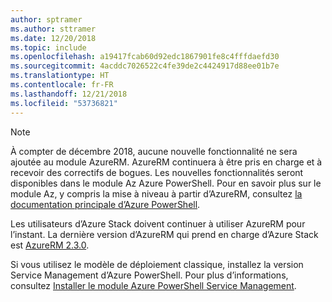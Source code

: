 ```yaml
---
author: sptramer
ms.author: sttramer
ms.date: 12/20/2018
ms.topic: include
ms.openlocfilehash: a19417fcab60d92edc1867901fe8c4fffdaefd30
ms.sourcegitcommit: 4acddc7026522c4fe39de2c4424917d88ee01b7e
ms.translationtype: HT
ms.contentlocale: fr-FR
ms.lasthandoff: 12/21/2018
ms.locfileid: "53736821"
---
```

> [!NOTE]
> 
> À compter de décembre 2018, aucune nouvelle fonctionnalité ne sera ajoutée au module AzureRM. AzureRM continuera à être pris en charge et à recevoir des correctifs de bogues. Les nouvelles fonctionnalités seront disponibles dans le module Az Azure PowerShell. Pour en savoir plus sur le module Az, y compris la mise à niveau à partir d’AzureRM, consultez [la documentation principale d’Azure PowerShell](/powershell/azure).
>
> Les utilisateurs d’Azure Stack doivent continuer à utiliser AzureRM pour l’instant. La dernière version d’AzureRM qui prend en charge d’Azure Stack est [AzureRM 2.3.0](/powershell/azure/azurerm?view=azurermps-2.3.0).
>
> Si vous utilisez le modèle de déploiement classique, installez la version Service Management d’Azure PowerShell.
> Pour plus d’informations, consultez [Installer le module Azure PowerShell Service Management](/powershell/azure/servicemanagement/install-azure-ps).
